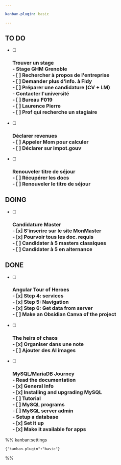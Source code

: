 ```yaml
---

kanban-plugin: basic

---
```


## TO DO

- [ ] ### Trouver un stage<br>- Stage GHM Grenoble<br>    - [ ] Rechercher à propos de l'entreprise<br>    - [ ] Demander plus d'info. à Fidy<br>    - [ ] Préparer une candidature (CV + LM)<br>- Contacter l'université<br>    - [ ] Bureau F019<br>    - [ ] Laurence Pierre<br>    - [ ] Prof qui recherche un stagiaire
- [ ] ### Déclarer revenues<br>- [ ] Appeler Mom pour calculer<br>- [ ] Déclarer sur impot.gouv
- [ ] ### Renouveler titre de séjour<br>- [ ] Récupérer les docs<br>- [ ] Renouveler le titre de séjour


## DOING

- [ ] ### Candidature Master<br>- [x] S’inscrire sur le site MonMaster<br>- [x] Pourvoir tous les doc. requis<br>- [ ] Candidater à 5 masters classiques<br>- [ ] Candidater à 5 en alternance


## DONE

- [ ] ### Angular Tour of Heroes<br>- [x] Step 4: services<br>- [x] Step 5: Navigation<br>- [x] Step 6: Get data from server<br>- [ ] Make an Obsidian Canva of the project
- [ ] ### The heirs of chaos<br>- [x] Organiser dans une note<br>- [ ] Ajouter des AI images
- [ ] ### MySQL/MariaDB Journey<br>- Read the documentation<br>    - [x] General Info<br>    - [x] Installing and upgrading MySQL<br>    - [ ] Tutorial<br>    - [ ] MySQL programs<br>    - [ ] MySQL server admin<br>- Setup a database<br>    - [x] Set it up<br>    - [x] Make it available for apps




%% kanban:settings
```
{"kanban-plugin":"basic"}
```
%%